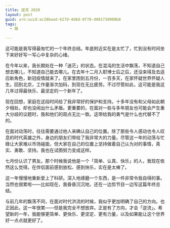```yaml
---
title: 逆流 2020
layout: post
guid: urn:uuid:ac28bead-627d-4d6d-8f78-d981730908b8
tags:
  - 路
  
---
```


这可能是我写得最匆忙的一个年终总结。年底附近实在是太忙了，忙到没有时间坐下来好好写一写心中复杂的心绪。

在今年以来，我长期处在一种「迷茫」的状态。在混沌的生活中飘荡，不知道自己想去哪儿，不知道自己能去哪儿。在去年十二月入职博士后之后，还没来得及去适应新角色，新冠疫情就来了。在家里困到五月份，一百多天，在家怀疑世界怀疑人生。回到北京，工作量渐次加码，到现在无比疲劳。不过尽管如此，这可能是我这几年过得最快乐、最坚定的一个新年了。

现在回想，家庭在这段时间给了我非常好的保护和支持。十多年没有和父母如此朝夕相处，却也没闹出什么矛盾。更重要的，在面对一些与多年朋友也可能会产生重大分歧的议题时，我和他们的观点无比一致。这带给我的勇气是什么也代替不了的。

在面对动荡时，往往需要通过他人来确认自己的位置。除了那些令人感动也令人叹息的时代英雄之外，身边的朋友们带给了我非常大的力量。尽管这一年的动荡与忙碌让大家难以市场碰面，但大家在自己的位置上坚持做着自己认为对的事情，真实、勇敢、坚持。我也在试图努力变成这样。

七月份认识了男友。那个时候我说他是一个「简单、认真、快乐」的人，我现在依然这么觉得。在伴侣面前感到放松、感到快乐，实在是太棒了。

这一年慢慢地重新爱上了科研。深入地琢磨一个东西，是一件非常令我自得的事。当然也很累啦——比如现在，我昏昏沉沉地，还在一边剪节目一边写这篇年终总结。

与前几年的飘荡不同，在面对时代洪流的时候，我似乎更加明确了自己的方向。也正因此，这一年很累——但是我完全不想放弃。正是有了方向，才会「逆流」。希望新的一年，我能够更简单、更快乐、更坚定、更有力量，以及如果能让这个世界好一点点就更好了。